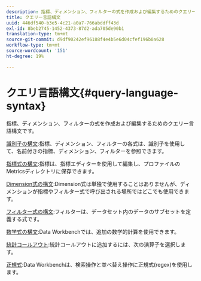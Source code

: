 ```yaml
---
description: 指標、ディメンション、フィルターの式を作成および編集するためのクエリー言語構文です。
title: クエリー言語構文
uuid: 446df540-b3e5-4c21-a0a7-766abddff43d
exl-id: 8beb2745-1452-4373-87d2-ada705de90b1
translation-type: tm+mt
source-git-commit: d9df90242ef96188f4e4b5e6d04cfef196b0a628
workflow-type: tm+mt
source-wordcount: '151'
ht-degree: 19%

---
```


# クエリ言語構文{#query-language-syntax}

指標、ディメンション、フィルターの式を作成および編集するためのクエリー言語構文です。

[識別子の構文](../c-qry-lang-syntx/c-syntx-id.md):指標、ディメンション、フィルターの各式は、識別子を使用して、名前付きの指標、ディメンション、フィルターを参照できます。

[指標式の構文](../c-qry-lang-syntx/c-syntx-mtrc-exp.md):指標は、指標エディターを使用して編集し、プロファイルのMetricsディレクトリに保存できます。

[Dimension式の構文](../c-qry-lang-syntx/c-syntx-dim-exp.md):Dimension式は単独で使用することはありませんが、ディメンションが指標やフィルター式で呼び出される場所ではどこでも使用できます。

[フィルター式の構文](../c-qry-lang-syntx/c-syntx-fltr-exp.md):フィルターは、データセット内のデータのサブセットを定義する式です。

[数学式の構文](../c-qry-lang-syntx/c-math-expressions.md):Data Workbenchでは、追加の数学的計算を使用できます。

[統計コールアウト](../c-qry-lang-syntx/c-statistical-callouts.md):統計コールアウトに追加するには、次の演算子を選択します。

[正規式](../c-qry-lang-syntx/c-search-regex.md):Data Workbenchは、検索操作と並べ替え操作に正規式(regex)を使用します。
